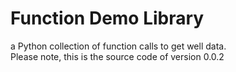 # Function Demo Library
a Python collection of function calls to get well data.
<br>
Please note, this is the source code of version 0.0.2
<br>